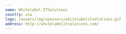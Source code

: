 ```yaml
---
name: Whitelabel ITSolutions
country: usa
logo: /assets/img/sponsors/whitelabelitsolutions.gif
address: http://whitelabelitsolutions.com/
---
```


